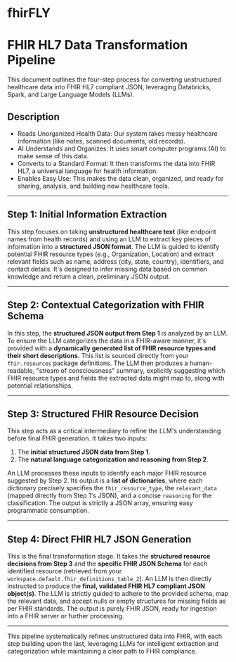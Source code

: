 # fhirFLY

# FHIR HL7 Data Transformation Pipeline

This document outlines the four-step process for converting unstructured healthcare data into FHIR HL7 compliant JSON, leveraging Databricks, Spark, and Large Language Models (LLMs).

## Description
- Reads Unorganized Health Data: Our system takes messy healthcare information (like notes, scanned documents, old records).
- AI Understands and Organizes: It uses smart computer programs (AI) to make sense of this data.
- Converts to a Standard Format: It then transforms the data into FHIR HL7, a universal language for health information.
- Enables Easy Use: This makes the data clean, organized, and ready for sharing, analysis, and building new healthcare tools.

---

## Step 1: Initial Information Extraction

This step focuses on taking **unstructured healthcare text** (like endpoint names from health records) and using an LLM to extract key pieces of information into a **structured JSON format**. The LLM is guided to identify potential FHIR resource types (e.g., Organization, Location) and extract relevant fields such as name, address (city, state, country), identifiers, and contact details. It's designed to infer missing data based on common knowledge and return a clean, preliminary JSON output.

---

## Step 2: Contextual Categorization with FHIR Schema

In this step, the **structured JSON output from Step 1** is analyzed by an LLM. To ensure the LLM categorizes the data in a FHIR-aware manner, it's provided with a **dynamically generated list of FHIR resource types and their short descriptions**. This list is sourced directly from your `fhir.resources` package definitions. The LLM then produces a human-readable, "stream of consciousness" summary, explicitly suggesting which FHIR resource types and fields the extracted data might map to, along with potential relationships.

---

## Step 3: Structured FHIR Resource Decision

This step acts as a critical intermediary to refine the LLM's understanding before final FHIR generation. It takes two inputs:
1.  The **initial structured JSON data from Step 1**.
2.  The **natural language categorization and reasoning from Step 2**.

An LLM processes these inputs to identify each major FHIR resource suggested by Step 2. Its output is a **list of dictionaries**, where each dictionary precisely specifies the `fhir_resource_type`, the `relevant_data` (mapped directly from Step 1's JSON), and a concise `reasoning` for the classification. The output is strictly a JSON array, ensuring easy programmatic consumption.

---

## Step 4: Direct FHIR HL7 JSON Generation

This is the final transformation stage. It takes the **structured resource decisions from Step 3** and the **specific FHIR JSON Schema** for each identified resource (retrieved from your `workspace.default.fhir_definitions_table_2`). An LLM is then directly instructed to produce the **final, validated FHIR HL7 compliant JSON object(s)**. The LLM is strictly guided to adhere to the provided schema, map the relevant data, and accept nulls or empty structures for missing fields as per FHIR standards. The output is purely FHIR JSON, ready for ingestion into a FHIR server or further processing.

---

This pipeline systematically refines unstructured data into FHIR, with each step building upon the last, leveraging LLMs for intelligent extraction and categorization while maintaining a clear path to FHIR compliance.
